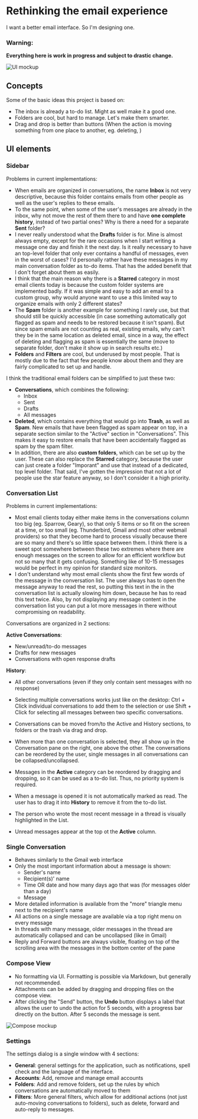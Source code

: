 # Rethinking the email experience

I want a better email interface. So I'm designing one.

### Warning:
__Everything here is work in progress and subject to drastic change.__

![UI mockup](https://raw.github.com/bertob/mail/master/export/main_window_mockup_sidebar_collapsed.png)

## Concepts

Some of the basic ideas this project is based on:

* The inbox is already a to-do list. Might as well make it a good one.
* Folders are cool, but hard to manage. Let's make them smarter.
* Drag and drop is better than buttons (When the action is moving something from one place to another, eg. deleting, )

## UI elements

### Sidebar

Problems in current implementations:

* When emails are organized in conversations, the name __Inbox__ is not very descriptive, because this folder contains emails from other people as well as the user's replies to these emails.
* To the same point, when some of the user's messages are already in the inbox, why not move the rest of them there to and have __one complete history__, instead of two partial ones? Why is there a need for a separate __Sent__ folder?
* I never really understood what the __Drafts__ folder is for. Mine is almost always empty, except for the rare occasions when I start writing a message one day and finish it the next day. Is it really necessary to have an top-level folder that only ever contains a handful of messages, even in the worst of cases? I'd personally rather have these messages in my main conversation folder as to-do items. That has the added benefit that I don't forget about them as easily.
* I think that the main reason why there is a __Starred__ category in most email clients today is because the custom folder systems are implemented badly. If it was simple and easy to add an email to a custom group, why would anyone want to use a this limited way to organize emails with only 2 different states?
* The __Spam__ folder is another example for something I rarely use, but that should still be quickly accessible (in case something automatically got flagged as spam and needs to be restored because it isn't spam). But since spam emails are not counting as real, existing emails, why can't they be in the same location as deleted email, since in a way, the effect of deleting and flagging as spam is essentially the same (move to separate folder, don't make it show up in search results etc.)
* __Folders__  and __Filters__ are cool, but underused by most people. That is mostly due to the fact that few people know about them and they are fairly complicated to set up and handle.

I think the traditional email folders can be simplified to just these two:

* __Conversations__, which combines the following:
	* Inbox
	* Sent
	* Drafts
	* All messages
* __Deleted__, which contains everything that would go into __Trash__, as well as __Spam__. New emails that have been flagged as spam appear on top, in a separate section similar to the "Active" section in "Conversations". This makes it easy to restore emails that have been accidentally flagged as spam by the spam filter.
* In addition, there are also __custom folders__, which can be set up by the user. These can also replace the __Starred__ category, because the user can just create a folder "Imporant" and use that instead of a dedicated, top level folder. That said, I've gotten the impression that not a lot of people use the star feature anyway, so I don't consider it a high priority.

### Conversation List

Problems in current implementations:
* Most email clients today either make items in the conversations column too big (eg. Sparrow, Geary), so that only 5 items or so fit on the screen at a time, or too small (eg. Thunderbird, Gmail and most other webmail providers) so that they become hard to process visually because there are so many and there's so little space between them.
I think there is a sweet spot somewhere between these two extremes where there are enough messages on the screen to allow for an efficient workflow but not so many that it gets confusing. Something like of 10-15 messages would be perfect in my opinion for standard size monitors.
* I don't understand why most email clients show the first few words of the message in the conversation list. The user always has to open the message anyway to read the rest, so putting this text in the in the conversation list is actually slowing him down, because he has to read this text twice.
Also, by not displaying any message content in the conversation list you can put a lot more messages in there without compromising on readability.


Conversations are organized in 2 sections:

__Active Conversations__:

* New/unread/to-do messages
* Drafts for new messages
* Conversations with open response drafts

__History__:

* All other conversations (even if they only contain sent messages with no response)

* Selecting multiple conversations works just like on the desktop: Ctrl + Click individual conversations to add them to the selection or use Shift + Click for selecting all messages between two specific conversations.
* Conversations can be moved from/to the Active and History sections, to folders or the trash via drag and drop.
* When more than one conversation is selected, they all show up in the Conversation pane on the right, one above the other. The conversations can be reordered by the user, single messages in all conversations can be collapsed/uncollapsed.
* Messages in the __Active__ category can be reordered by dragging and dropping, so it can be used as a to-do list. Thus, no priority system is required.
* When a message is opened it is not automatically marked as read. The user has to drag it into __History__ to remove it from the to-do list.
* The person who wrote the most recent message in a thread is visually highlighted in the List.
* Unread messages appear at the top ot the __Active__ column.

### Single Conversation

* Behaves similarly to the Gmail web interface
* Only the most important information about a message is shown:
	* Sender's name
	* Recipient(s)' name
	* Time OR date and how many days ago that was (for messages older than a day)
	* Message
* More detailed information is available from the "more" triangle menu next to the recipient's name
* All actions on a single message are available via a top right menu on every message
* In threads with many message, older messages in the thread are automatically collapsed and can be uncollapsed (like in Gmail)
* Reply and Forward buttons are always visible, floating on top of the scrolling area with the messages in the bottom center of the pane

### Compose View

* No formatting via UI. Formatting is possible via Markdown, but generally not recommended.
* Attachments can be added by dragging and dropping files on the compose view.
* After clicking the "Send" button, the __Undo__ button displays a label that allows the user to undo the action for 5 seconds, with a progress bar directly on the button. After 5 seconds the message is sent.

![Compose mockup](https://raw.github.com/bertob/mail/master/export/main_window_mockup_compose.png)


### Settings

The settings dialog is a single window with 4 sections:

* __General__: general settings for the application, such as notifications, spell check and the language of the interface.
* __Accounts__: Add, remove and manage email accounts
* __Folders__: Add and remove folders, set up the rules by which conversations are automatically moved to them
* __Filters__: More general filters, which allow for additional actions (not just auto-moving conversations to folders), such as delete, forward and auto-reply to messages.
